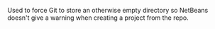 Used to force Git to store an otherwise empty directory so NetBeans doesn't give a warning when creating a project from the repo.